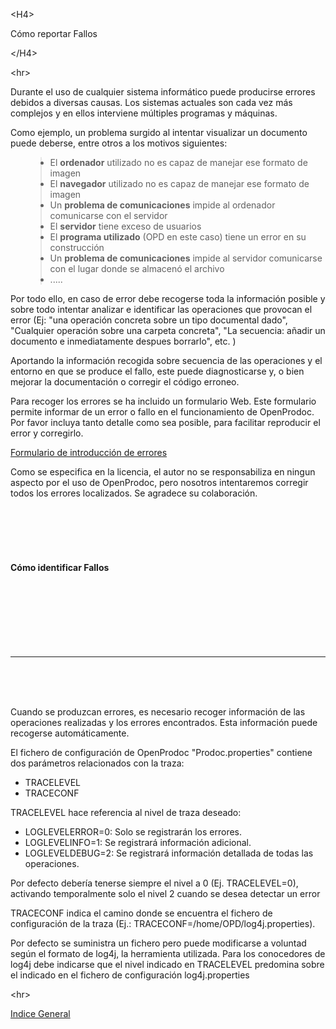 

&lt;H4&gt;

Cómo reportar Fallos

&lt;/H4&gt;




&lt;hr&gt;


<p>Durante el uso de cualquier sistema informático puede producirse errores debidos a diversas causas. Los sistemas actuales son cada vez más complejos y en ellos interviene múltiples programas y máquinas.</p>
<p>Como ejemplo, un problema surgido al intentar visualizar un documento puede deberse, entre otros a los motivos siguientes:</p>
<ul>
<blockquote><li>El <b>ordenador</b> utilizado no es capaz de manejar ese formato de imagen</li>
<li>El <b>navegador</b> utilizado no es capaz de manejar ese formato de imagen</li>
<li>Un <b>problema de comunicaciones</b> impide al ordenador comunicarse con el servidor</li>
<li>El <b>servidor</b> tiene exceso de usuarios</li>
<li>El <b>programa utilizado</b> (OPD en este caso) tiene un error en su construcción</li>
<li>Un <b>problema de comunicaciones</b> impide al servidor comunicarse con el lugar donde se almacenó el archivo</li>
<li>.....</li>
</ul>
<p>Por todo ello, en caso de error debe recogerse toda la información posible y sobre todo intentar analizar e identificar las operaciones que provocan el error (Ej: "una operación concreta sobre un tipo documental dado", "Cualquier operación sobre una carpeta concreta", "La secuencia: añadir un documento e inmediatamente despues borrarlo", etc.  )</p>
<p>Aportando la información recogida sobre secuencia de las operaciones y el entorno en que se produce el fallo, este puede diagnosticarse y, o bien mejorar la documentación o corregir el código erroneo.</p>
<p>Para recoger los errores se ha incluido un formulario Web. Este formulario permite informar de un error o fallo en el funcionamiento de OpenProdoc. Por favor incluya tanto detalle como sea posible, para facilitar reproducir el error y corregirlo. </p>
<a href='https://docs.google.com/spreadsheet/viewform?formkey=dFF6ZndKWXFUQnJ0MWtVZWdUWk10X2c6MQ'>Formulario de introducción de errores</a>
<p>Como se especifica en la licencia, el autor no se responsabiliza en ningun aspecto por el uso de OpenProdoc, pero nosotros intentaremos corregir todos los errores localizados. Se agradece su colaboración.</p>
<br>
<br>
<H4><br>
<br>
Cómo identificar Fallos<br>
<br>
</H4><br>
<br>
<br>
<br>
<br>
<hr><br>
<br>
<br>
<p>Cuando se produzcan errores, es necesario recoger información de las operaciones realizadas y los errores encontrados. Esta información puede recogerse automáticamente.</p>
<p>El fichero de configuración de OpenProdoc "Prodoc.properties" contiene dos parámetros relacionados con la traza:</p>
<ul>
<li>TRACELEVEL</li>
<li>TRACECONF</li>
</ul>
<p>TRACELEVEL hace referencia al nivel de traza deseado:</p>
<ul>
<li>LOGLEVELERROR=0: Solo se registrarán los errores.</li>
<li>LOGLEVELINFO=1: Se registrará información adicional.</li>
<li>LOGLEVELDEBUG=2: Se registrará información detallada de todas las operaciones.</li>
</ul>
<p>Por defecto debería tenerse siempre el nivel a 0 (Ej. TRACELEVEL=0), activando temporalmente solo el nivel 2 cuando se desea detectar un error</p>
<p>TRACECONF indica el camino donde se encuentra el fichero de configuración de la traza (Ej.: TRACECONF=/home/OPD/log4j.properties).</p>
<p>Por defecto se suministra un fichero pero puede modificarse a voluntad según el formato de log4j, la herramienta utilizada. Para los conocedores de log4j debe indicarse que el nivel indicado en TRACELEVEL predomina sobre el indicado en el fichero de configuración log4j.properties</p></blockquote>



&lt;hr&gt;


[Indice General](ES_HelpIndex.md)